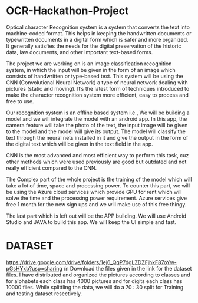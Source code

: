 # OCR-Hackathon-Project

Optical character Recognition system is a system that converts the text into machine-coded format. This helps in keeping the handwritten documents or typewritten documents in a digital form which is safer and more organized. It generally satisfies the needs for the digital preservation of the historic data, law documents, and other important text-based forms.

The project we are working on is an image classification recognition system, in which the input will be given in the form of an image which consists of handwritten or type-based text. This system will be using the CNN (Convolutional Neural Network) a type of neural network dealing with pictures (static and moving). It’s the latest form of techniques introduced to make the character recognition system more efficient, easy to process and free to use.

Our recognition system is an offline based system i.e., We will be building a model and we will integrate the model with an android app. In this app, the camera feature will take the photo of the text, the input image will be given to the model and the model will give its output. The model will classify the text through the neural nets installed in it and give the output in the form of the digital text which will be given in the text field in the app.

CNN is the most advanced and most efficient way to perform this task, cuz other methods which were used previously are good but outdated and not really efficient compared to the CNN.

The Complex part of the whole project is the training of the model which will take a lot of time, space and processing power. To counter this part, we will be using the Azure cloud services which provide GPU for rent which will solve the time and the processing power requirement. Azure services give free 1 month for the new sign ups and we will make use of this free thingy.

The last part which is left out will be the APP building. We will use Android Studio and JAVA to build this app. We will keep the UI simple and fast.

	
# DATASET
https://drive.google.com/drive/folders/1ej6_QqP7dgLZDZFjhkF87oYw-pGsHYxb?usp=sharing /n
Download the files given in the link for the dataset files. I have distributed and organized the pictures according to classes and for alphabets each class has 4000 pictures and for digits each class has 10000 files. 
While splittling the data, we will do a 70 : 30 split for Training and testing dataset resectively.
